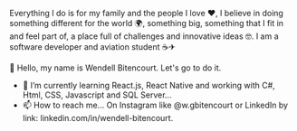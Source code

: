 Everything I do is for my family and the people I love ❤, I believe in doing something different for the world 🌍, something big, something that I fit in and feel part of, a place full of challenges and innovative ideas 🤓. I am a software developer and aviation student ☕✈

👋 Hello, my name is Wendell Bitencourt. Let's go to do it.

- 🌱 I’m currently learning React.js, React Native and working with C#, Html, CSS, Javascript and SQL Server...
- 📫 How to reach me... On Instagram like @w.gbitencourt or LinkedIn by link: linkedin.com/in/wendell-bitencourt.
